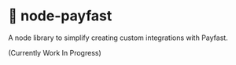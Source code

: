# 💸 node-payfast

A node library to simplify creating custom integrations with Payfast.

(Currently Work In Progress)
